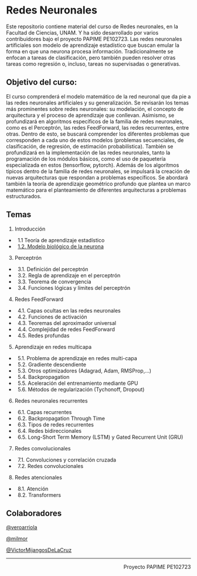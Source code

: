 # Redes Neuronales

Este repositorio contiene material del curso de Redes neuronales, en la Facultad de Ciencias, UNAM. Y ha sido desarrollado por varios contribuidores bajo el proyecto PAPIME PE102723.
Las redes neuronales artificiales son modelo de aprendizaje estadístico que buscan emular la forma en que una neurona procesa información. Tradicionalmente se enfocan a tareas de clasificación, pero también pueden resolver otras tareas como regresión o, incluso, tareas no supervisadas o generativas.

## Objetivo del curso: 
El curso comprenderá el modelo matemático de la red neuronal que da pie a las redes neuronales artificiales y su generalización. Se revisarán los temas más prominentes sobre redes neuronales: su modelación, el concepto de arquitectura y el proceso de aprendizaje que conllevan.
Asimismo, se profundizará en algoritmos específicos de la familia de redes neuronales, como es el Perceptrón, las redes FeedForward, las redes recurrentes, entre otras. Dentro de esto, se buscará comprender los diferentes problemas que corresponden a cada uno de estos modelos (problemas secuenciales, de clasificación, de regresión, de estimación probabilística).
También se profundizará en la implementación de las redes neuronales, tanto la programación de los módulos básicos, como el uso de paquetería especializada en estos (tensorflow, pytorch).
Además de los algoritmos típicos dentro de la familia de redes neuronales, se impulsará la creación de nuevas arquitecturas que respondan a problemas específicos. Se abordará también la teoría de aprendizaje geométrico profundo que plantea un marco matemático para el planteamiento de diferentes arquitecturas a problemas estructurados.

## Temas

1. Introducción
- &nbsp; 1.1 Teoría de aprendizaje estadístico
- &nbsp; [1.2. Modelo biológico de la neurona](https://github.com/VictorMijangosDeLaCruz/Redes_Neuronales/blob/main/Notebooks/00%20Modelo%20de%20Hudgkin-Huxley)
3. Perceptrón
- &nbsp; 3.1. Definición del perceptrón
- &nbsp; 3.2. Regla de aprendizaje en el perceptrón
- &nbsp; 3.3. Teorema de convergencia
- &nbsp; 3.4. Funciones lógicas y límites del perceptrón
4. Redes FeedForward
- &nbsp; 4.1. Capas ocultas en las redes neuronales
- &nbsp; 4.2. Funciones de activación
- &nbsp; 4.3. Teoremas del aproximador universal
- &nbsp; 4.4. Complejidad de redes FeedForward
- &nbsp; 4.5. Redes profundas
5. Aprendizaje en redes multicapa
- &nbsp; 5.1. Problema de aprendizaje en redes multi-capa
- &nbsp; 5.2. Gradiente descendiente
- &nbsp; 5.3. Otros optimizadores (Adagrad, Adam, RMSProp,...)
- &nbsp; 5.4. Backpropagation
- &nbsp; 5.5. Aceleración del entrenamiento mediante GPU
- &nbsp; 5.6. Métodos de regularización (Tychonoff, Dropout)
6. Redes neuronales recurrentes
- &nbsp; 6.1. Capas recurrentes
- &nbsp; 6.2. Backpropagation Through Time
- &nbsp; 6.3. Tipos de redes recurrentes
- &nbsp; 6.4. Redes bidireccionales
- &nbsp; 6.5. Long-Short Term Memory (LSTM) y Gated Recurrent Unit (GRU)
7. Redes convolucionales
- &nbsp; 7.1. Convoluciones y correlación cruzada
- &nbsp; 7.2. Redes convolucionales
8. Redes atencionales
- &nbsp; 8.1. Atención
- &nbsp; 8.2. Transformers


## Colaboradores

[@veroarriola](https://github.com/veroarriola)

[@milmor](https://github.com/milmor)

[@VictorMijangosDeLaCruz](https://github.com/VictorMijangosDeLaCruz)


---------------------------------------------------------------------------------
<div style="text-align: right">Proyecto PAPIME PE102723</div>
